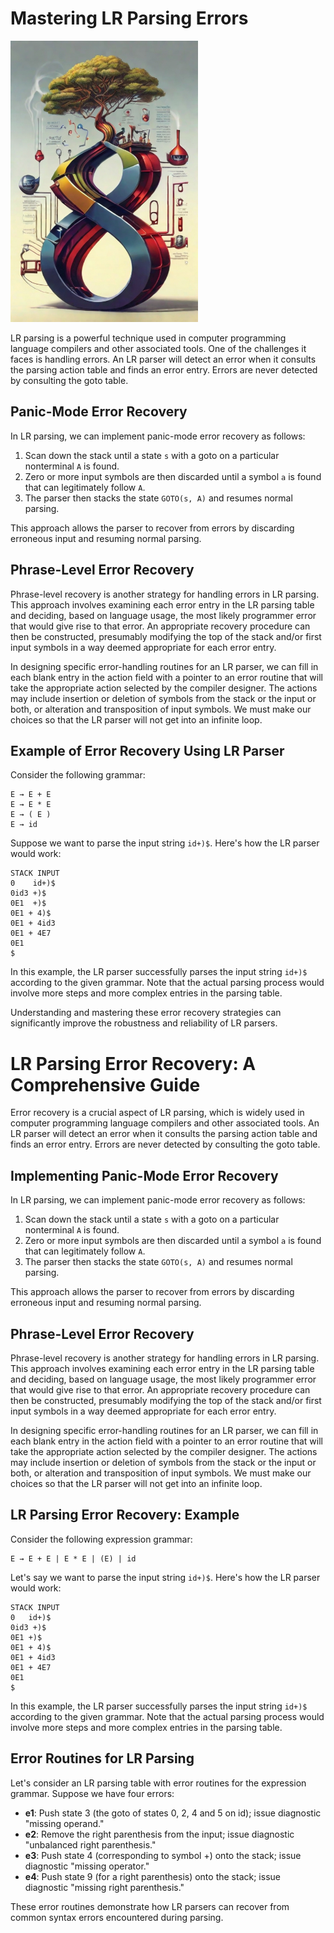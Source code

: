 # Mastering LR Parsing Errors

<img src="../pictures/compiler.jpg" width="300" class="center"/>


LR parsing is a powerful technique used in computer programming language compilers and other associated tools. One of the challenges it faces is handling errors. An LR parser will detect an error when it consults the parsing action table and finds an error entry. Errors are never detected by consulting the goto table. 

## Panic-Mode Error Recovery

In LR parsing, we can implement panic-mode error recovery as follows:

1. Scan down the stack until a state `s` with a goto on a particular nonterminal `A` is found.
2. Zero or more input symbols are then discarded until a symbol `a` is found that can legitimately follow `A`.
3. The parser then stacks the state `GOTO(s, A)` and resumes normal parsing.

This approach allows the parser to recover from errors by discarding erroneous input and resuming normal parsing.

## Phrase-Level Error Recovery

Phrase-level recovery is another strategy for handling errors in LR parsing. This approach involves examining each error entry in the LR parsing table and deciding, based on language usage, the most likely programmer error that would give rise to that error. An appropriate recovery procedure can then be constructed, presumably modifying the top of the stack and/or first input symbols in a way deemed appropriate for each error entry.

In designing specific error-handling routines for an LR parser, we can fill in each blank entry in the action field with a pointer to an error routine that will take the appropriate action selected by the compiler designer. The actions may include insertion or deletion of symbols from the stack or the input or both, or alteration and transposition of input symbols. We must make our choices so that the LR parser will not get into an infinite loop.

## Example of Error Recovery Using LR Parser

Consider the following grammar:

```
E → E + E 
E → E * E 
E → ( E ) 
E → id
```

Suppose we want to parse the input string `id+)$`. Here's how the LR parser would work:

```
STACK INPUT
0    id+)$
0id3 +)$
0E1  +)$
0E1 + 4)$
0E1 + 4id3
0E1 + 4E7
0E1
$
```

In this example, the LR parser successfully parses the input string `id+)$` according to the given grammar. Note that the actual parsing process would involve more steps and more complex entries in the parsing table.

Understanding and mastering these error recovery strategies can significantly improve the robustness and reliability of LR parsers.


# LR Parsing Error Recovery: A Comprehensive Guide

Error recovery is a crucial aspect of LR parsing, which is widely used in computer programming language compilers and other associated tools. An LR parser will detect an error when it consults the parsing action table and finds an error entry. Errors are never detected by consulting the goto table. 

## Implementing Panic-Mode Error Recovery

In LR parsing, we can implement panic-mode error recovery as follows:

1. Scan down the stack until a state `s` with a goto on a particular nonterminal `A` is found.
2. Zero or more input symbols are then discarded until a symbol `a` is found that can legitimately follow `A`.
3. The parser then stacks the state `GOTO(s, A)` and resumes normal parsing.

This approach allows the parser to recover from errors by discarding erroneous input and resuming normal parsing.

## Phrase-Level Error Recovery

Phrase-level recovery is another strategy for handling errors in LR parsing. This approach involves examining each error entry in the LR parsing table and deciding, based on language usage, the most likely programmer error that would give rise to that error. An appropriate recovery procedure can then be constructed, presumably modifying the top of the stack and/or first input symbols in a way deemed appropriate for each error entry.

In designing specific error-handling routines for an LR parser, we can fill in each blank entry in the action field with a pointer to an error routine that will take the appropriate action selected by the compiler designer. The actions may include insertion or deletion of symbols from the stack or the input or both, or alteration and transposition of input symbols. We must make our choices so that the LR parser will not get into an infinite loop.

## LR Parsing Error Recovery: Example

Consider the following expression grammar:

```
E → E + E | E * E | (E) | id
```

Let's say we want to parse the input string `id+)$`. Here's how the LR parser would work:

```
STACK INPUT
0   id+)$
0id3 +)$
0E1 +)$
0E1 + 4)$
0E1 + 4id3
0E1 + 4E7
0E1
$
```

In this example, the LR parser successfully parses the input string `id+)$` according to the given grammar. Note that the actual parsing process would involve more steps and more complex entries in the parsing table.

## Error Routines for LR Parsing

Let's consider an LR parsing table with error routines for the expression grammar. Suppose we have four errors:

- **e1**: Push state 3 (the goto of states 0, 2, 4 and 5 on id); issue diagnostic "missing operand."
- **e2**: Remove the right parenthesis from the input; issue diagnostic "unbalanced right parenthesis."
- **e3**: Push state 4 (corresponding to symbol +) onto the stack; issue diagnostic "missing operator."
- **e4**: Push state 9 (for a right parenthesis) onto the stack; issue diagnostic "missing right parenthesis."

These error routines demonstrate how LR parsers can recover from common syntax errors encountered during parsing.